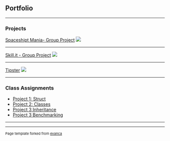## Portfolio

---

### Projects 

[Spaceshipt Mania- Group Project](https://space-maniaa.web.app/)
<img src="images/dummy_thumbnail.jpg?raw=true"/>

---
[Skill.it - Group Project](https://github.com/eazheng/fbuapp)
<img src="images/dummy_thumbnail.jpg?raw=true"/>

---
[Tipster](https://github.com/belchercd/Tipster)
<img src="images/dummy_thumbnail.jpg?raw=true"/>

---

### Class Assignments

- [Project 1: Struct](https://replit.com/@CamrynBelcher/Lab-3-Inventory-Control-Shopping-Cart#main.cpp)
- [Project 2: Classes](https://replit.com/@CamrynBelcher/Lab-4-Inventory-Control-and-Shopping-Cart-Classes#main.cpp)
- [Project 3 Inheritance](https://replit.com/@CamrynBelcher/Lab-5-Cumulative-Grade-Point-Average#main.cpp)
- [Project 3 Benchmarking](https://github.com/belchercd/Benchmark-Project)

---




---
<p style="font-size:11px">Page template forked from <a href="https://github.com/evanca/quick-portfolio">evanca</a></p>
<!-- Remove above link if you don't want to attibute -->
